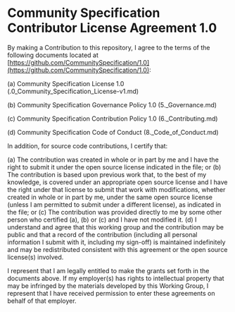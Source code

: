 # Community Specification Contributor License Agreement 1.0

By making a Contribution to this repository, I agree to the terms of the following documents located at [https://github.com/CommunitySpecification/1.0](https://github.com/CommunitySpecification/1.0):

(a) Community Specification License 1.0 (.0_Community_Specification_License-v1.md)

(b) Community Specification Governance Policy 1.0 (5._Governance.md)

(c) Community Specification Contribution Policy 1.0 (6._Contributing.md)

(d) Community Specification Code of Conduct (8._Code_of_Conduct.md)


In addition, for source code contributions, I certify that:

(a) The contribution was created in whole or in part by me and I have the right to submit it under the open source license indicated in the file; or (b) The contribution is based upon previous work that, to the best  of my knowledge, is covered under an appropriate open source license and I have the right under that license to submit that work with modifications, whether created in whole or in part by me, under the same open source license (unless I am permitted to submit under a different license), as indicated in the file; or (c) The contribution was provided directly to me by some other person who certified (a), (b) or (c) and I have not modified it. (d) I understand and agree that this working group and the contribution may be public and that a record of the contribution (including all personal information I submit with it, including my sign-off) is maintained indefinitely and may be redistributed consistent with this agreement or the open source license(s) involved.

I represent that I am legally entitled to make the grants set forth in the documents above.  If my employer(s) has rights to intellectual property that may be infringed by the materials developed by this Working Group, I represent that I have received permission to enter these agreements on behalf of that employer.
